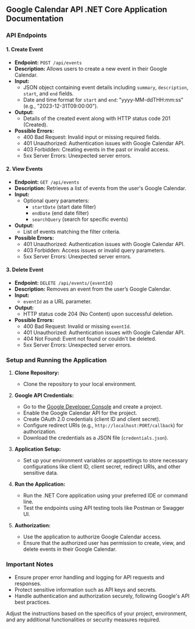 
## Google Calendar API .NET Core Application Documentation

### API Endpoints

#### 1. Create Event
- **Endpoint:** `POST /api/events`
- **Description:** Allows users to create a new event in their Google Calendar.
- **Input:**
    - JSON object containing event details including `summary`, `description`, `start`, and `end` fields.
    - Date and time format for `start` and `end`: "yyyy-MM-ddTHH:mm:ss" (e.g., "2023-12-31T09:00:00").
- **Output:**
    - Details of the created event along with HTTP status code 201 (Created).
- **Possible Errors:**
    - 400 Bad Request: Invalid input or missing required fields.
    - 401 Unauthorized: Authentication issues with Google Calendar API.
    - 403 Forbidden: Creating events in the past or invalid access.
    - 5xx Server Errors: Unexpected server errors.

#### 2. View Events
- **Endpoint:** `GET /api/events`
- **Description:** Retrieves a list of events from the user's Google Calendar.
- **Input:**
    - Optional query parameters:
        - `startDate` (start date filter)
        - `endDate` (end date filter)
        - `searchQuery` (search for specific events)
- **Output:**
    - List of events matching the filter criteria.
- **Possible Errors:**
    - 401 Unauthorized: Authentication issues with Google Calendar API.
    - 403 Forbidden: Access issues or invalid query parameters.
    - 5xx Server Errors: Unexpected server errors.

#### 3. Delete Event
- **Endpoint:** `DELETE /api/events/{eventId}`
- **Description:** Removes an event from the user’s Google Calendar.
- **Input:**
    - `eventId` as a URL parameter.
- **Output:**
    - HTTP status code 204 (No Content) upon successful deletion.
- **Possible Errors:**
    - 400 Bad Request: Invalid or missing `eventId`.
    - 401 Unauthorized: Authentication issues with Google Calendar API.
    - 404 Not Found: Event not found or couldn't be deleted.
    - 5xx Server Errors: Unexpected server errors.

### Setup and Running the Application

1. **Clone Repository:**
   - Clone the repository to your local environment.

2. **Google API Credentials:**
   - Go to the [Google Developer Console](https://console.developers.google.com/) and create a project.
   - Enable the Google Calendar API for the project.
   - Create OAuth 2.0 credentials (client ID and client secret).
   - Configure redirect URIs (e.g., `http://localhost:PORT/callback`) for authorization.
   - Download the credentials as a JSON file (`credentials.json`).

3. **Application Setup:**
   - Set up your environment variables or appsettings to store necessary configurations like client ID, client secret, redirect URIs, and other sensitive data.

4. **Run the Application:**
   - Run the .NET Core application using your preferred IDE or command line.
   - Test the endpoints using API testing tools like Postman or Swagger UI.

5. **Authorization:**
   - Use the application to authorize Google Calendar access.
   - Ensure that the authorized user has permission to create, view, and delete events in their Google Calendar.

### Important Notes
- Ensure proper error handling and logging for API requests and responses.
- Protect sensitive information such as API keys and secrets.
- Handle authentication and authorization securely, following Google's API best practices.

Adjust the instructions based on the specifics of your project, environment, and any additional functionalities or security measures required.
